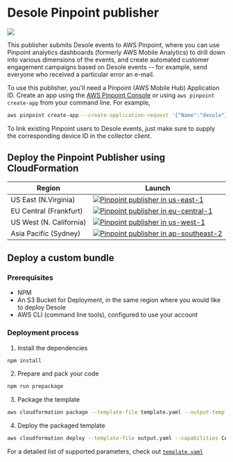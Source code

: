 # Desole Pinpoint publisher


![](https://desole.io/images/pinpoint.png)

This publisher submits Desole events to AWS Pinpoint, where you can use Pinpoint analytics dashboards (formerly AWS Mobile Analytics) to drill down into various dimensions of the events, and create automated customer engagement campaigns based on Desole events -- for example, send everyone who received a particular error an e-mail.

To use this publisher, you'll need a Pinpoint (AWS Mobile Hub) Application ID. Create an app using the [AWS Pinpoint Console](https://console.aws.amazon.com/pinpoint/) or using `aws pinpoint create-app` from your command line. For example,

```bash
aws pinpoint create-app --create-application-request '{"Name":"desole"}' --query ApplicationResponse.Id --output text
```

To link existing Pinpoint users to Desole events, just make sure to supply the corresponding device ID in the collector client.

## Deploy the Pinpoint Publisher using CloudFormation 

  Region | Launch
  -------|-------
  US East (N.Virginia) | [![Pinpoint publisher in us-east-1](http://docs.aws.amazon.com/AWSCloudFormation/latest/UserGuide/images/cloudformation-launch-stack-button.png)](https://console.aws.amazon.com/cloudformation/home?region=us-east-1#/stacks/create/review?stackName=desole&templateURL=https://desole-packaging-us-east-1.s3.amazonaws.com/1.0.0/@desole/pinpoint-publisher.yaml)
  EU Central (Frankfurt) | [![Pinpoint publisher in eu-central-1](http://docs.aws.amazon.com/AWSCloudFormation/latest/UserGuide/images/cloudformation-launch-stack-button.png)](https://console.aws.amazon.com/cloudformation/home?region=eu-central-1#/stacks/create/review?stackName=desole&templateURL=https://desole-packaging-eu-central-1.s3.amazonaws.com/1.0.0/@desole/pinpoint-publisher.yaml)
  US West (N. California) | [![Pinpoint publisher in us-west-1](http://docs.aws.amazon.com/AWSCloudFormation/latest/UserGuide/images/cloudformation-launch-stack-button.png)](https://console.aws.amazon.com/cloudformation/home?region=us-west-1#/stacks/create/review?stackName=desole&templateURL=https://desole-packaging-us-west-1.s3.amazonaws.com/1.0.0/@desole/pinpoint-publisher.yaml)
  Asia Pacific (Sydney) | [![Pinpoint publisher in ap-southeast-2](http://docs.aws.amazon.com/AWSCloudFormation/latest/UserGuide/images/cloudformation-launch-stack-button.png)](https://console.aws.amazon.com/cloudformation/home?region=ap-southeast-2#/stacks/create/review?stackName=desole&templateURL=https://desole-packaging-ap-southeast-2.s3.amazonaws.com/1.0.0/@desole/pinpoint-publisher.yaml)

## Deploy a custom bundle 

### Prerequisites

* NPM
* An S3 Bucket for Deployment, in the same region where you would like to deploy Desole
* AWS CLI (command line tools), configured to use your account

### Deployment process

1. Install the dependencies
  ```bash
  npm install
  ```
2. Prepare and pack your code
  ```bash
  npm run prepackage
  ```
3. Package the template 
  ```bash
  aws cloudformation package --template-file template.yaml --output-template-file output.yaml
  ```
4. Deploy the packaged template
  ```bash
  aws cloudformation deploy --template-file output.yaml --capabilities CAPABILITY_IAM --stack-name <STACK NAME> --parameter-overrides PinpointApplicationId=<APP ID> CollectorSNSTopic=<SNS TOPIC ARN>
  ```

For a detailed list of supported parameters, check out [`template.yaml`](template.yaml)

